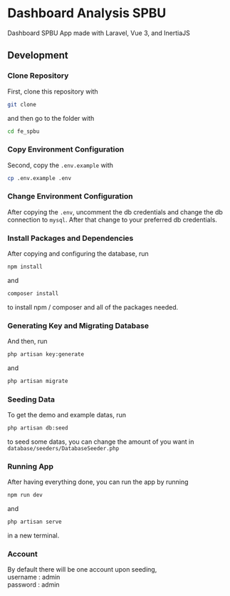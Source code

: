 # Dashboard Analysis SPBU

Dashboard SPBU App made with Laravel, Vue 3, and InertiaJS

## Development

### Clone Repository

First, clone this repository with

```sh
git clone
```

and then go to the folder with

```sh
cd fe_spbu
```

### Copy Environment Configuration

Second, copy the `.env.example` with

```sh
cp .env.example .env
```

### Change Environment Configuration

After copying the `.env`, uncomment the db credentials and change the db connection to `mysql`. After that change to your preferred db credentials.

### Install Packages and Dependencies

After copying and configuring the database, run

```sh
npm install
```

and

```sh
composer install
```

to install npm / composer and all of the packages needed.

### Generating Key and Migrating Database

And then, run

```sh
php artisan key:generate
```

and

```sh
php artisan migrate
```

### Seeding Data

To get the demo and example datas, run

```sh
php artisan db:seed
```

to seed some datas, you can change the amount of you want in `database/seeders/DatabaseSeeder.php`

### Running App

After having everything done, you can run the app by running

```sh
npm run dev
```

and

```sh
php artisan serve
```

in a new terminal.

### Account

By default there will be one account upon seeding, \
username : admin\
password : admin

